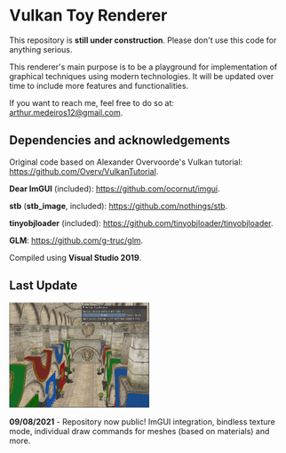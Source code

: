 # Vulkan Toy Renderer

This repository is **still under construction**. Please don't use this code for anything serious.

This renderer's main purpose is to be a playground for implementation of graphical techniques using modern technologies. It will be updated over time to include more features and functionalities.

If you want to reach me, feel free to do so at: arthur.medeiros12@gmail.com.

## Dependencies and acknowledgements

Original code based on Alexander Overvoorde's Vulkan tutorial: https://github.com/Overv/VulkanTutorial.

**Dear ImGUI** (included): https://github.com/ocornut/imgui.

**stb** (**stb_image**, included): https://github.com/nothings/stb.

**tinyobjloader** (included): https://github.com/tinyobjloader/tinyobjloader.

**GLM**: https://github.com/g-truc/glm.

Compiled using **Visual Studio 2019**.

## Last Update

<img src="/images/update-090821.jpg" width="50%">


**09/08/2021** - Repository now public! ImGUI integration, bindless texture mode, individual draw commands for meshes (based on materials) and more.
